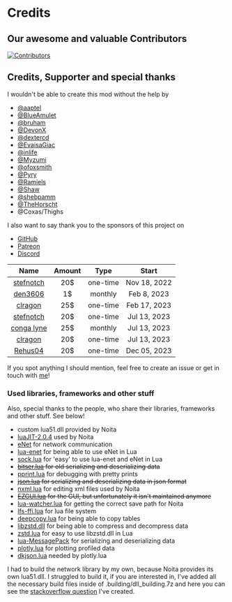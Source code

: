 # Credits

## Our awesome and valuable Contributors

[![Contributors](https://contrib.rocks/image?repo=Ismoh/NoitaMP)](https://github.com/Ismoh/NoitaMP/graphs/contributors)

## Credits, Supporter and special thanks

I wouldn't be able to create this mod without the help by

- [@aaptel](https://github.com/aaptel)
- [@BlueAmulet](https://github.com/BlueAmulet)
- [@bruham](https://steamcommunity.com/id/bruham/myworkshopfiles/?appid=881100)
- [@DevonX](https://github.com/DevonX)
- [@dextercd](https://github.com/dextercd)
- [@EvaisaGiac](https://github.com/EvaisaGiac/)
- [@inlife](https://github.com/inlife)
- [@Myzumi](https://github.com/Myzumi)
- [@ofoxsmith](https://github.com/ofoxsmith)
- [@Pyry](https://github.com/probable-basilisk)
- [@Ramiels](https://github.com/Ramiels)
- [@Shaw](https://github.com/ShawSumma)
- [@shebpamm](https://github.com/shebpamm)
- [@TheHorscht](https://github.com/TheHorscht/)
- @Coxas/Thighs

I also want to say thank you to the sponsors of this project on

- [GitHub](https://github.com/sponsors/Ismoh)
- [Patreon](https://www.patreon.com/ismoh)
- [Discord](https://donatebot.io/checkout/747169041457872917)

|                    Name                     |  Amount  |    Type    |     Start      |
|:-------------------------------------------:|:--------:|:----------:|:--------------:|
|  [stefnotch](https://github.com/stefnotch)  |   20$    |  one-time  |  Nov 18, 2022  |
|  [den3606](https://github.com/den3606)      |    1$    |  monthly   |  Feb 8, 2023   |
|  [clragon](https://github.com/clragon)      |   25$    |  one-time  |  Feb 17, 2023  |
|  [stefnotch](https://github.com/stefnotch)  |   20$    |  one-time  |  Jul 13, 2023  |
|  [conga lyne](https://github.com/Conga0)    |   25$    |  monthly   |  Jul 13, 2023  |
|  [clragon](https://github.com/clragon)      |   20$    |  one-time  |  Jul 13, 2023  |
|  [Rehus04](https://github.com/Rehus04)      |   20$    |  one-time  |  Dec 05, 2023  |

If you spot anything I should mention, feel free to create an issue or get in touch with [me](https://github.com/Ismoh)!

### Used libraries, frameworks and other stuff

Also, special thanks to the people, who share their libraries, frameworks and other stuff. See below!

- custom lua51.dll provided by Noita
- [luaJIT-2.0.4](https://github.com/LuaJIT/LuaJIT/releases/tag/v2.0.4) used by Noita
- [eNet](http://enet.bespin.org/) for network communication
- [lua-enet](https://github.com/leafo/lua-enet) for being able to use eNet in Lua
- [sock.lua](https://github.com/camchenry/sock.lua) for 'easy' to use lua-enet and eNet in Lua
- <s>[bitser.lua](https://github.com/gvx/bitser) for old serializing and deserializing data</s>
- [pprint.lua](https://github.com/jagt/pprint.lua) for debugging with pretty prints
- <s>[json.lua](https://github.com/rxi/json.lua) for serializing and deserializing data in json format</s>
- [nxml.lua](https://github.com/zatherz/luanxml) for editing xml files used by Noita
- <s>[EZGUI.lua](https://github.com/TheHorscht/EZGUI) for the GUI, but unfortunately it isn't maintained anymore</s>
- [lua-watcher.lua](https://github.com/EvandroLG/lua-watcher) for getting the correct save path for Noita
- [lfs-ffi.lua](https://github.com/sonoro1234/luafilesystem) for lua file system
- [deepcopy.lua](https://gist.github.com/Deco/3985043) for being able to copy tables
- [libzstd.dll](https://github.com/facebook/zstd) for being able to compress and decompress data
- [zstd.lua](https://github.com/sjnam/luajit-zstd) for easy to use libzstd.dll in Lua
- [lua-MessagePack](https://framagit.org/fperrad/lua-MessagePack/-/tree/0.5.2) for serializing and deserializing data
- [plotly.lua](https://github.com/kenloen/plotly.lua) for plotting profiled data
- [dkjson.lua](https://github.com/LuaDist/dkjson) needed by plotly.lua

I had to build the network library by my own, because Noita provides its own lua51.dll. I struggled to build it, if you are interested in,
I've added all the necessary build files inside of .building/dll_building.7z and here you can see the [stackoverflow question](https://stackoverflow.com/questions/70048918/lua-5-1-package-loadlib-and-require-gcc-building-windows-dll) I've created.
